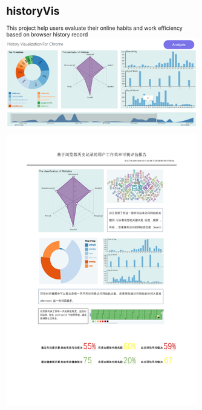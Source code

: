 # historyVis
This project help users evaluate their online habits and work efficiency based on browser history record 
![HomePage](https://github.com/Tron-G/historyVis/blob/master/files/historyVis01.png)

![Evaluation](https://github.com/Tron-G/historyVis/blob/master/files/user%20evalution%20report.jpg)
